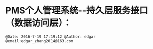 # PMS个人管理系统--持久层服务接口（数据访问层）：
    @Date: 2016-7-19 17:19:12 @Author: edgar @email:edgar_zhang2014@163.com